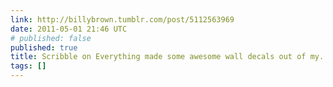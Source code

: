 ```yaml
---
link: http://billybrown.tumblr.com/post/5112563969
date: 2011-05-01 21:46 UTC
# published: false
published: true
title: Scribble on Everything made some awesome wall decals out of my...
tags: []
---
```



